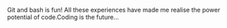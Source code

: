 Git and bash is fun! All these experiences have made me realise
the power potential of code.Coding is the future...
